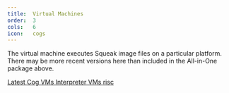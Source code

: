 ```yaml
---
title:  Virtual Machines
order:  3
cols:   6
icon:   cogs
---
```

The virtual machine executes Squeak image files on a particular platform. There may be more recent versions here than included in the All-in-One package above.

<div class="list-group list-group-sm">
  <a href="http://www.mirandabanda.org/files/Cog/VM/" target="_blank" class="list-group-item">
    <i class="fa fa-external-link"></i>
    Latest Cog VMs
    <span class="label label-primary"><i class="fa fa-windows"></i></span>
    <span class="label label-primary"><i class="fa fa-apple"></i></span>
    <span class="label label-primary"><i class="fa fa-linux"></i></span>
  </a>
  <a href="http://www.squeakvm.org/" target="_blank" class="list-group-item">
    <i class="fa fa-external-link"></i>
    Interpreter VMs
    <span class="label label-primary"><i class="fa fa-windows"></i></span>
    <span class="label label-primary"><i class="fa fa-apple"></i></span>
    <span class="label label-primary"><i class="fa fa-linux"></i></span>
    <span class="label label-primary">risc</span>
  </a>
</div>
